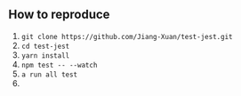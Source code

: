 ## How to reproduce

1. `git clone https://github.com/Jiang-Xuan/test-jest.git`
2. `cd test-jest`
3. `yarn install`
4. `npm test -- --watch`
5. `a run all test`
6. 